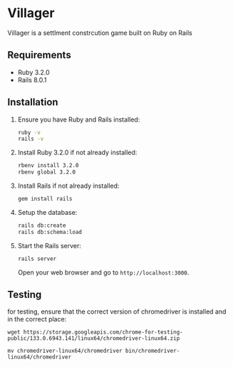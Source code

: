 # Villager

Villager is a settlment constrcution game built on Ruby on Rails

## Requirements

- Ruby 3.2.0
- Rails 8.0.1

## Installation

1. Ensure you have Ruby and Rails installed:

    ```sh
    ruby -v
    rails -v
    ```

2. Install Ruby 3.2.0 if not already installed:

    ```sh
    rbenv install 3.2.0
    rbenv global 3.2.0
    ```

3. Install Rails if not already installed:

    ```sh
    gem install rails
    ```

4. Setup the database:

    ```sh
    rails db:create
    rails db:schema:load
    ```

5. Start the Rails server:
    ```sh
    rails server
    ```

    Open your web browser and go to `http://localhost:3000`.


## Testing
for testing, ensure that the correct version of chromedriver is installed and in the correct place: 
```
wget https://storage.googleapis.com/chrome-for-testing-public/133.0.6943.141/linux64/chromedriver-linux64.zip

mv chromedriver-linux64/chromedriver bin/chromedriver-linux64/chromedriver
```